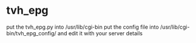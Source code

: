 # tvh_epg

put the tvh_epg.py into /usr/lib/cgi-bin
put the config file into /usr/lib/cgi-bin/tvh_epg_config/ and edit it with your server details
